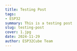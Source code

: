 ```yaml
---
title: Testing Post
tags: 
- ESP32
summary: This is a testing post
slug: testing-post
cover: 1.jpg
date: 2024-11-29
author: ESP32Cube Team
---
```


